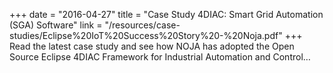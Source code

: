 +++
date = "2016-04-27"
title = "Case Study 4DIAC: Smart Grid Automation (SGA) Software"
link = "/resources/case-studies/Eclipse%20IoT%20Success%20Story%20-%20Noja.pdf"
+++
Read the latest case study and see how NOJA has adopted the Open Source Eclipse 4DIAC Framework for Industrial Automation and Control…